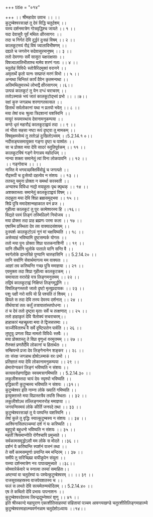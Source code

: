 +++
title = "०१४"

+++
।। श्रीमहादेव उवाच ।। ।।  
कुटुम्बेश्वरसञ्ज्ञं तु देवं विद्धि चतुर्दशम् ।।  
यस्य दर्शनमात्रेण गोत्रवृद्धिश्च जायते ।। १ ।।  
यदा देवासुरैः पूर्वं मथितः क्षीरसागरः ।।  
तदा च निर्गतं देवि दुर्द्धरं दुःसहं विषम् ।। २ ।।  
कालकूटमयं रौद्रं विषं ज्वालाविभीषणम् ।।  
दह्यते च जगत्तेन सदेवासुरमानुषम् ।। ३ ।।  
ततो देवगणाः सर्वे सासुरा यक्षराक्षसाः ।।  
विषज्वालातिभीताश्च मामेव शरणं गताः ।। ४ ।।  
स्तुतोहं विविधैः स्तोत्रैरिदमुक्तं वरानने ।।  
अमृतार्थे कृतो यत्नः सम्प्राप्तं मरणं विभो ।। ५ ।।  
अन्यथा चिन्तितं कार्यं दैवेन कृतमन्यथा ।।  
अतिमथितुमारब्धे लोभाद्वै क्षीरसागरम् ।।६।।  
उत्पन्नं कालकूटं तु येन दग्धं चराचरम् ।।  
ततोऽस्माकं भयं जातं कालकूटोद्भवं प्रभो ।। ।।७।।  
रक्षां कुरु जगन्नाथ शरणागतवत्सल ।।  
हितार्थं सर्वलोकानां यथा न प्रलयो भवेत् ।। ८ ।।  
मया तेषां वचः श्रुत्वा त्रिदशानां यशस्विनि ।।  
मायूरं रूपमास्थाय देवानामनुकम्पया ।।  
कण्ठे धृतं महारौद्रं कालकूटाह्वयं तदा ।। ९ ।।  
त्वं भीता सहसा नष्टा रूपं दृष्ट्वा तु मामकम् ।।  
विषवृक्षमसेव्यं तु ततोऽहं दुःखितोऽभवम् ।।5.2.14.१ ०।।  
नदीसङ्घसमायुक्ता गङ्गा दृष्टा च पार्श्वतः ।।  
सा च प्रोक्ता मया देवि सादरं स्तुतिपूर्वकम् ।। ११ ।।  
कालकूटविषं गङ्गे वेगान्नय महोदधिम् ।।  
नान्या शक्ता समानेतुं त्वां विना लोकपावनि ।। १२ ।।  
।। गङ्गोवाच ।। ।।  
नास्ति मे भगवञ्छक्तिर्विवोढुं च जगत्पते ।।  
रौद्ररूपी च दुःसेव्यो दहत्येव न संशयः ।। १३ ।।  
ततस्तु यमुना प्रोक्ता न समर्था सरस्वती ।।  
अन्याश्च विविधा नद्यो मयाहूताः पृथ क्पृथक् ।। १४ ।।  
अशक्तास्ताः समानेतुं कालकूटाह्वयं विषम् ।।  
तदाहूता मया देवि शिप्रा ब्रह्मसमुद्भवा ।। १५ ।।  
शिप्रे पुत्रि ममादेशान्महाकाल वनं व्रज ।।  
गृहीत्वा कालकूटं तु पुरः कामेश्वरस्य हि ।।१६।।  
विद्यते परमं लिङ्गं तस्मिल्लिगे नियोजय ।।  
मया प्रोक्ता तदा प्राह ब्रह्मणः परमा कला ।। १७ ।।  
एषास्मि प्रस्थिता देव तव वाक्यादसंशयम् ।।  
दुःस्पर्शः कालकूटोऽयं नूनं मां भक्षयिष्यति ।। १८ ।।  
असेव्याहं भविष्यामि दुष्टसम्पर्क योगतः ।।  
ततो मया पुनः प्रोक्ता शिप्रा पातकनाशिनी ।। १९ ।।  
यानि तीर्थानि भूलोके पाताले यानि सन्ति वै ।।  
स्वर्गलोके ह्यन्तरिक्षे पुण्यानि चारुहासिनि ।। 5.2.14.२० ।।  
तानि सर्वाणि सेवार्थमागत्य मम वाक्यतः ।।  
आज्ञां तव करिष्यन्ति गच्छ पुत्रि ममाज्ञया ।। २१ ।।  
एवमुक्ता तदा शिप्रा गृहीत्वा कालकूटकम् ।।  
समायाता वरारोहे यत्र लिङ्गमनुत्तमम् ।। २२ ।।  
तद्विषं कालकूटाह्वं निक्षिप्तं लिङ्गमूर्द्धनि ।।  
विषलिङ्गस्ततो जातो दृष्टो मृत्युप्रदायकः ।। २३ ।।  
पशुः पक्षी नरो वापि यो हि पश्यति तं शिवम् ।।  
म्रियते स तदा देवि तस्य देवस्य दर्शनात् ।। २४ ।।  
तीर्थयात्रां ततः कर्तुं तत्रायातांस्तपोधनाः ।।  
तं च देवं ततो दृष्ट्वा मृताः सर्वे च तत्क्षणात् ।। २५ ।।  
ततो हाहाकृतं देवि त्रैलोक्यं सचराचरम्।।  
हाहाकारं महच्छ्रुत्वा मया ते द्विजसत्तमाः ।।  
सञ्जीविताश्च वै सर्वे दृष्टिपातेन पार्वति ।। २६ ।।  
तुष्टुवुः प्रणता विप्रा मामतो विविधैः स्तवैः ।।  
मया प्रोक्तास्तु ते विप्रा वृणुध्वं वरमुत्तमम् ।। २७ ।।  
तैरुक्तं प्रणतैर्देवि लोकानां च हितार्थतः ।।  
सम्म्रियन्ते प्रजा देव लिङ्गेनानेन शङ्कर ।। २८ ।।  
ताः संरक्ष जगन्नाथ ह्येषोऽस्माकं वरः प्रभो ।।  
प्रतिज्ञातं मया देवि लोकानामनुकम्पया ।। २९ ।।  
क्षेमारोग्यकरं लिङ्गं भविष्यति न संशयः ।।  
कायावरोहणाद्विप्राः स्वयमत्रागमिष्यति ।। 5.2.14.३० ।।  
लकुलीशस्तदा चायं देवः स्पृश्यो भविष्यति ।।  
वृद्धिकारी कुटुम्बस्य भविष्यति न संशयः ।।३१।।  
कुटुम्बेश्वर इति नाम्ना लोके ख्यातिं गमिष्यति ।।  
इत्युक्तास्ते मया विप्रास्तत्रैव तपसि स्थिताः ।। ३२ ।।  
लकुलीशोऽथ तल्लिङ्गमारुरोह ममाज्ञया ।।  
जनयन्विस्मयं लोके कीर्तिं जनपदे तथा ।। ३३ ।।  
कुटुम्बेश्वरसञ्ज्ञं तु ये पश्यन्ति यशस्विनि ।।  
तेषां कुले तु वृद्धिः स्यात्कुटुम्बस्य न संशयः ।। ३४ ।।  
आश्विनासितपञ्चम्यां दर्श नं यः करिष्यति ।।  
बहुपुत्रो बहुधनो भविष्यति न संशयः ।। ३५ ।।  
महतीं श्रियमाप्नोति रोगैश्चापि प्रमुच्यते ।।  
सर्वकामसमृद्धोऽसौ मम लोके स मोदते ।।३६ ।।  
दर्शनं ये करिष्यन्ति स्पर्शनं यजनं तथा ।।  
ते सर्वे कामसम्पूर्णाः प्रयान्ति मम मन्दिरम् ।। ३७ ।।  
समीपे तु सरिच्छिप्रा वापीकूपेन संयुता ।।  
यस्या दर्शनमात्रेण नरः पापात्प्रमुच्यते ।।३८।।  
सोमवारेर्कवारे च स्नात्वा तस्यां समाहितः।।  
अष्टम्यां वा चतुर्दश्यां यः पश्येत्कुटुम्बेश्वरम् ।। ।। ३९ ।।  
राजसूयसहस्रस्य वाजपेयशतस्य च ।।  
फलं स लभते देवि सत्यमेतन्मयोदितम् ।। 5.2.14.४० ।।  
एष ते कथितो देवि प्रभावः पापनाशनः ।।  
कुटुम्बेश्वरदेवस्य त्विन्द्रद्युम्नेश्वरं शृणु ।। ४१ ।।  
इति श्रीस्कान्दे महापुराण एकाशीतिसाहस्यां संहितायां पञ्चम आवन्त्यखण्डे चतुरशीतिलिङ्गमाहात्म्ये कुटुम्बेश्वरमाहात्म्यवर्णनन्नाम चतुर्दशोऽध्यायः ।।१४।।